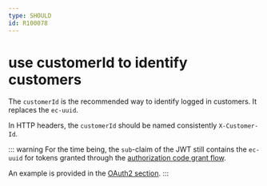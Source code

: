 ```yaml
---
type: SHOULD
id: R100078
---
```


# use customerId to identify customers

The `customerId` is the recommended way to identify logged in customers. It replaces the `ec-uuid`.

In HTTP headers, the `customerId` should be named consistently `X-Customer-Id`.

::: warning
For the time being, the `sub`-claim of the JWT still contains the `ec-uuid` for tokens granted through the [authorization code grant flow](R000052).

An example is provided in the [OAuth2 section](../../../030_REST-GUIDELINES/005_Authorization/010_OAuth-2.0/index.md).
:::
